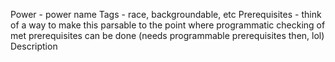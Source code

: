 Power - power name
Tags - race, backgroundable, etc
Prerequisites - think of a way to make this parsable to the point where programmatic checking of met prerequisites can be done (needs programmable prerequisites then, lol)
Description
